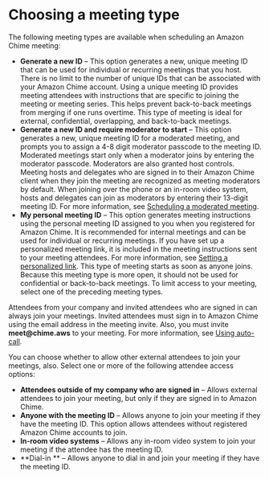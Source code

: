 # Choosing a meeting type<a name="personal-ID"></a>

The following meeting types are available when scheduling an Amazon Chime meeting:
+ **Generate a new ID** – This option generates a new, unique meeting ID that can be used for individual or recurring meetings that you host\. There is no limit to the number of unique IDs that can be associated with your Amazon Chime account\. Using a unique meeting ID provides meeting attendees with instructions that are specific to joining the meeting or meeting series\. This helps prevent back\-to\-back meetings from merging if one runs overtime\. This type of meeting is ideal for external, confidential, overlapping, and back\-to\-back meetings\.
+ **Generate a new ID and require moderator to start** – This option generates a new, unique meeting ID for a moderated meeting, and prompts you to assign a 4\-8 digit moderator passcode to the meeting ID\. Moderated meetings start only when a moderator joins by entering the moderator passcode\. Moderators are also granted host controls\. Meeting hosts and delegates who are signed in to their Amazon Chime client when they join the meeting are recognized as meeting moderators by default\. When joining over the phone or an in\-room video system, hosts and delegates can join as moderators by entering their 13\-digit meeting ID\. For more information, see [Scheduling a moderated meeting](moderate-meeting.md)\.
+ **My personal meeting ID** – This option generates meeting instructions using the personal meeting ID assigned to you when you registered for Amazon Chime\. It is recommended for internal meetings and can be used for individual or recurring meetings\. If you have set up a personalized meeting link, it is included in the meeting instructions sent to your meeting attendees\. For more information, see [Setting a personalized link](chime-create-account.md#set-link)\. This type of meeting starts as soon as anyone joins\. Because this meeting type is more open, it should not be used for confidential or back\-to\-back meetings\. To limit access to your meeting, select one of the preceding meeting types\.

Attendees from your company and invited attendees who are signed in can always join your meetings\. Invited attendees must sign in to Amazon Chime using the email address in the meeting invite\. Also, you must invite **meet@chime\.aws** to your meeting\. For more information, see [Using auto\-call](chime-scheduling-best-practices.md#autocall)\.

You can choose whether to allow other external attendees to join your meetings, also\. Select one or more of the following attendee access options: 
+ **Attendees outside of my company who are signed in** – Allows external attendees to join your meeting, but only if they are signed in to Amazon Chime\.
+ **Anyone with the meeting ID** – Allows anyone to join your meeting if they have the meeting ID\. This option allows attendees without registered Amazon Chime accounts to join\.
+ **In\-room video systems** – Allows any in\-room video system to join your meeting if the attendee has the meeting ID\.
+ **Dial\-in ** – Allows anyone to dial in and join your meeting if they have the meeting ID\.